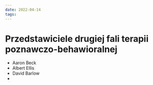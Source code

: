 ```yaml
---
date: 2022-04-14
tags: 
---
```

# Przedstawiciele drugiej fali terapii poznawczo-behawioralnej

- Aaron Beck
- Albert Ellis
- David Barlow
- 